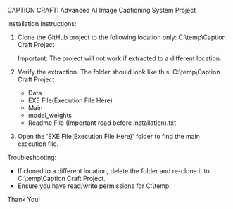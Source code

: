 CAPTION CRAFT: Advanced AI Image Captioning System Project


Installation Instructions:

1. Clone the GitHub project to the following location only:
   C:\temp\Caption Craft Project

   Important: The project will not work if extracted to a different location.

2. Verify the extraction. The folder should look like this:
   C:\temp\Caption Craft Project
   - Data
   - EXE File(Execution File Here)
   - Main
   - model_weights
   - Readme File (Important read before installation).txt

3. Open the 'EXE File(Execution File Here)' folder to find the main execution file.


Troubleshooting:

- If cloned to a different location, delete the folder and re-clone it to C:\temp\Caption Craft Project.
- Ensure you have read/write permissions for C:\temp.


Thank You!

